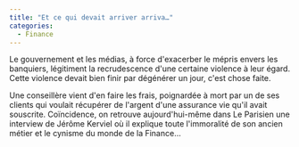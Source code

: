 ```yaml
---
title: "Et ce qui devait arriver arriva…"
categories:
  - Finance
---
```


Le gouvernement et les médias, à force d'exacerber le mépris envers les banquiers, légitiment la recrudescence d'une certaine violence à leur égard. Cette violence devait bien finir par dégénérer un jour, c'est chose faite.

<!-- more -->

Une conseillère vient d'en faire les frais, poignardée à mort par un de ses clients qui voulait récupérer de l'argent d'une assurance vie qu'il avait souscrite. Coïncidence, on retrouve aujourd'hui-même dans Le Parisien une interview de Jérôme Kerviel où il explique toute l'immoralité de son ancien métier et le cynisme du monde de la Finance…